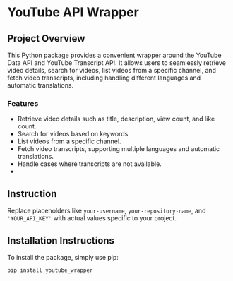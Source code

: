 # YouTube API Wrapper

## Project Overview

This Python package provides a convenient wrapper around the YouTube Data API and YouTube Transcript API. It allows users to seamlessly retrieve video details, search for videos, list videos from a specific channel, and fetch video transcripts, including handling different languages and automatic translations.

### Features
- Retrieve video details such as title, description, view count, and like count.
- Search for videos based on keywords.
- List videos from a specific channel.
- Fetch video transcripts, supporting multiple languages and automatic translations.
- Handle cases where transcripts are not available.
- 
## Instruction

Replace placeholders like `your-username`, `your-repository-name`, and `'YOUR_API_KEY'` with actual values specific to your project. 

## Installation Instructions

To install the package, simply use pip:

```bash
pip install youtube_wrapper


